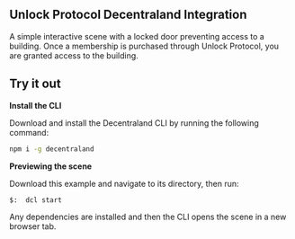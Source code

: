 ## Unlock Protocol Decentraland Integration

A simple interactive scene with a locked door preventing access to a building. Once a membership is purchased through Unlock Protocol, you are granted access to the building.

## Try it out

**Install the CLI**

Download and install the Decentraland CLI by running the following command:

```bash
npm i -g decentraland
```

**Previewing the scene**

Download this example and navigate to its directory, then run:

```
$:  dcl start
```

Any dependencies are installed and then the CLI opens the scene in a new browser tab.
